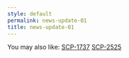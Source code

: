 ```yaml
---
style: default
permalink: news-update-01
title: news-update-01
---
```

You may also like:
[SCP-1737](http://scp-wiki.net/scp-1737)
[SCP-2525](http://scp-wiki.net/scp-2525)